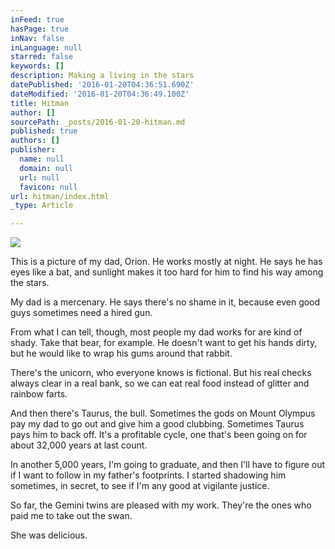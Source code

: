 ```yaml
---
inFeed: true
hasPage: true
inNav: false
inLanguage: null
starred: false
keywords: []
description: Making a living in the stars
datePublished: '2016-01-20T04:36:51.690Z'
dateModified: '2016-01-20T04:36:49.100Z'
title: Hitman
author: []
sourcePath: _posts/2016-01-20-hitman.md
published: true
authors: []
publisher:
  name: null
  domain: null
  url: null
  favicon: null
url: hitman/index.html
_type: Article

---
```

![](https://the-grid-user-content.s3-us-west-2.amazonaws.com/732b518b-1af6-4265-9a6a-ec433fc0ff92.jpg)

This is a picture of my dad, Orion. He works mostly at night. He says he has eyes like a bat, and sunlight makes it too hard for him to find his way among the stars.

My dad is a mercenary. He says there's no shame in it, because even good guys sometimes need a hired gun.

From what I can tell, though, most people my dad works for are kind of shady. Take that bear, for example. He doesn't want to get his hands dirty, but he would like to wrap his gums around that rabbit.

There's the unicorn, who everyone knows is fictional. But his real checks always clear in a real bank, so we can eat real food instead of glitter and rainbow farts.

And then there's Taurus, the bull. Sometimes the gods on Mount Olympus pay my dad to go out and give him a good clubbing. Sometimes Taurus pays him to back off. It's a profitable cycle, one that's been going on for about 32,000 years at last count. 

In another 5,000 years, I'm going to graduate, and then I'll have to figure out if I want to follow in my father's footprints. I started shadowing him sometimes, in secret, to see if I'm any good at vigilante justice. 

So far, the Gemini twins are pleased with my work. They're the ones who paid me to take out the swan.

She was delicious.